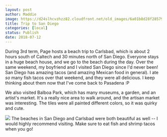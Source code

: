 ```yaml
---
layout: post
author: Maddie
image: https://d24slhcvzhzz82.cloudfront.net/old_images/6a01b8d28f2857970c022ad3785206200d-pi.jpg
title: Trip to San Diego
categories: [local]
status: Publish
date: 2018-07-12
---
```


During 3rd term, Page hosts a beach trip to Carlsbad, which is about 2 hours south of Caltech and 30 minutes north of San Diego. Everyone stays in a huge beach house, and we go to the beach during the day. Over the same weekend, my boyfriend and I visited San Diego since I'd never been!
San Diego has amazing tacos (and amazing Mexican food in general). I ate *so* many fish tacos over that weekend, and they were all delicious. I keep thinking about them now that I've come back to Pasadena :P

We also visited Balboa Park, which has many museums, a garden, and an artist's market. It's a really nice area to walk around, and the artisan market was interesting. The tiles were all painted different colors, so it was quirky and cute.


![](https://d24slhcvzhzz82.cloudfront.net/old_images/6a01b8d28f2857970c022ad3983804200b-pi.jpg)
The beaches in San Diego and Carlsbad were both beautiful as well -- I would highly recommend visiting. Make sure to eat fish and shrimp tacos when you go!
